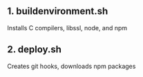 ## 1. buildenvironment.sh

  Installs C compilers, libssl, node, and npm
  
## 2. deploy.sh

  Creates git hooks, downloads npm packages

